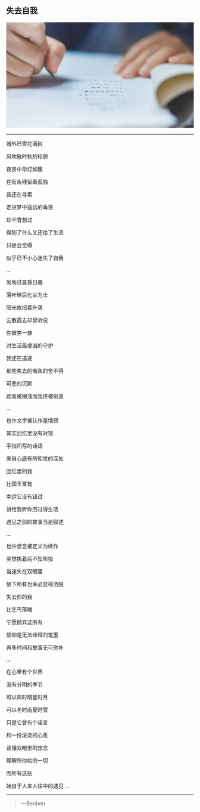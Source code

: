 失去自我
---
![](/assets/349901-106.jpg)

---
城外已雪花满树

风吹散时秋的轮廓

夜景中华灯如簇

在街角残留着孤独

我还在寻索

走进梦中遥远的角落

却不曾想过

得到了什么又还给了生活

只是会觉得

似乎已不小心迷失了自我

...

匆匆过晨昏日暮

落叶碎后化尘为土

阳光依旧着升落

云散霞去却曾听说

你微笑一抹

对生活最虔诚的守护

我还在追逐

那些失去的嘴角的舍不得

可悲的沉默

距离被搁浅而我终被驱逐

...

也许文字被认作是懦弱

其实回忆里没有对错

手指间写的话语

来自心底有所知觉的深处

回忆里的我

比国王富有

幸运它没有错过

讲给我听你历过得生活

遇见之前的故事当是叙述

...

也许想念被定义为做作

突然执着后不知所措

当迷失在双眼里

放下所有也未必显得洒脱

失去你的我

比乞丐落魄

宁愿抛弃这所有

信仰是无法诠释的笔墨

再多时间和故事无可弥补

...

在心里有个世界

没有分明的季节

可以风时晴星时月

可以冬时雨夏时雪

只是它曾有个诺言

和一份滚烫的心愿

读懂双眼里的想念

理解所你给的一切

而所有这些

始自于人来人往中的遇见
...

---

>—Benben